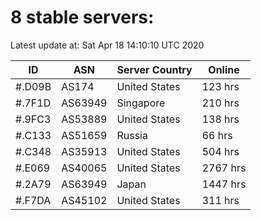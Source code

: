 # 8 stable servers:

Latest update at: Sat Apr 18 14:10:10 UTC 2020

| ID | ASN | Server Country | Online |
| -- | --- | -------------- | ------ |
| #.D09B | AS174 | United States | 123 hrs |
| #.7F1D | AS63949 | Singapore | 210 hrs |
| #.9FC3 | AS53889 | United States | 138 hrs |
| #.C133 | AS51659 | Russia | 66 hrs |
| #.C348 | AS35913 | United States | 504 hrs |
| #.E069 | AS40065 | United States | 2767 hrs |
| #.2A79 | AS63949 | Japan | 1447 hrs |
| #.F7DA | AS45102 | United States | 311 hrs |

